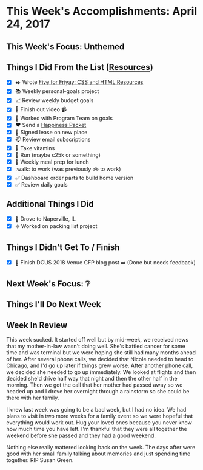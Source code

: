 # This Week's Accomplishments: April 24, 2017

## This Week's Focus: Unthemed

## Things I Did From the List ([Resources](resources.md))

- [x] :black_nib: Wrote [Five for Friyay: CSS and HTML Resources](https://jefftriplett.com/2017/five-for-friyay-css-html-resources/)
- [x] :books: Weekly personal-goals project
- [x] :chart_with_upwards_trend: Review weekly budget goals
- [x] :evergreen_tree: Finish out video :video_camera:
- [x] :evergreen_tree: Worked with Program Team on goals
- [x] :heart: Send a [Happiness Packet](https://www.happinesspackets.io/)
- [x] :house_with_garden: Signed lease on new place
- [x] :mailbox: Review email subscriptions
- [x] :muscle: Take vitamins
- [x] :running: Run (maybe c25k or something)
- [x] :stew: Weekly meal prep for lunch
- [x] :walk: to work (was previously :bike: to work)
- [x] :white_check_mark: Dashboard order parts to build home version
- [x] :white_check_mark: Review daily goals

## Additional Things I Did

- [x] :car: Drove to Naperville, IL
- [x] :sparkle: Worked on packing list project

## Things I Didn't Get To / Finish

- [x] :calendar: Finish DCUS 2018 Venue CFP blog post :arrow_right: (Done but needs feedback)

## Next Week's Focus: :grey_question:

## Things I'll Do Next Week

## Week In Review

This week sucked. It started off well but by mid-week, we received news that my mother-in-law wasn't doing well. She's battled cancer for some time and was terminal but we were hoping she still had many months ahead of her. After several phone calls, we decided that Nicole needed to head to Chicago, and I'd go up later if things grew worse. After another phone call, we decided she needed to go up immediately. We looked at flights and then decided she'd drive half way that night and then the other half in the morning. Then we got the call that her mother had passed away so we headed up and I drove her overnight through a rainstorm so she could be there with her family.

I knew last week was going to be a bad week, but I had no idea. We had plans to visit in two more weeks for a family event so we were hopeful that everything would work out. Hug your loved ones because you never know how much time you have left. I'm thankful that they were all together the weekend before she passed and they had a good weekend. 

Nothing else really mattered looking back on the week. The days after were good with her small family talking about memories and just spending time together. RIP Susan Green.
